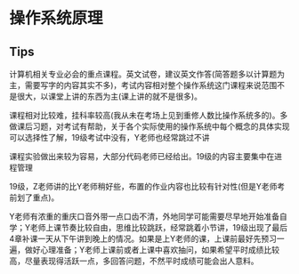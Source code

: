 # 操作系统原理

## Tips
计算机相关专业必会的重点课程。英文试卷，建议英文作答(简答题多以计算题为主，需要写字的内容其实不多)，考试内容相对整个操作系统这门课程来说范围不是很大，以课堂上讲的东西为主(课上讲的就不是很多)。

课程相对比较难，挂科率较高(我从未在考场上见到重修人数比操作系统多的)。多做课后习题，对考试有帮助，关于各个实际使用的操作系统中每个概念的具体实现可以选择性了解，19级考试中没有，Y老师也经常跳过不讲

课程实验做出来较为容易，大部分代码老师已经给出。19级的内容主要集中在进程管理

19级，Z老师讲的比Y老师稍好些，布置的作业内容也比较有针对性(但是Y老师考前划了重点)。

Y老师有浓重的重庆口音外带一点口齿不清，外地同学可能需要尽早地开始准备自学；Y老师上课节奏比较自由，思维比较跳跃，经常跳着小节讲，19级出现了最后4章补课一天从下午讲到晚上的情况。如果是上Y老师的课，上课前最好先预习一遍，做好心理准备；Y老师上课前或者上课中喜欢抽问，如果希望平时成绩比较高，尽量表现得活跃一点，多回答问题，不然平时成绩可能会出人意料。
